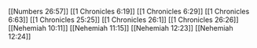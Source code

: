 [[Numbers 26:57]]
[[1 Chronicles 6:19]]
[[1 Chronicles 6:29]]
[[1 Chronicles 6:63]]
[[1 Chronicles 25:25]]
[[1 Chronicles 26:1]]
[[1 Chronicles 26:26]]
[[Nehemiah 10:11]]
[[Nehemiah 11:15]]
[[Nehemiah 12:23]]
[[Nehemiah 12:24]]
